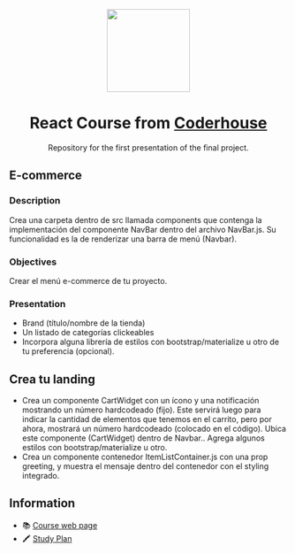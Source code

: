<div align="center"> 
  <img widht="150px" height="150px" src="https://cdn.worldvectorlogo.com/logos/react-2.svg" />
  <h1>React Course from <a target="_blank" href="https://www.coderhouse.com">Coderhouse</a></h1>
  <p>Repository for the first presentation of the final project.</p>
</div>

<h2>E-commerce</h2>
<h3>Description</h2>
<p>Crea una carpeta dentro de src llamada components que contenga la implementación del componente NavBar dentro del archivo NavBar.js. Su funcionalidad es la de renderizar una barra de menú (Navbar).</p>

<h3>Objectives</h2>
<p>Crear el menú e-commerce de tu proyecto.</p>

<h3>Presentation</h2>
<ul>
    <li>Brand (título/nombre de la tienda)</li>
    <li>Un listado de categorías clickeables</li>
    <li>Incorpora alguna librería de estilos con bootstrap/materialize u otro de tu preferencia (opcional).</li>
</ul>

<h2>Crea tu landing</h2>
<ul>
    <li>Crea un componente CartWidget con un ícono y una notificación mostrando un número hardcodeado (fijo). Este servirá luego para indicar la cantidad de elementos que tenemos en el carrito, pero por ahora, mostrará un número hardcodeado (colocado en el código). Ubica este componente (CartWidget) dentro de Navbar.. Agrega algunos estilos con bootstrap/materialize u otro.
</li>
    <li>Crea un componente contenedor ItemListContainer.js con una prop greeting, y muestra el mensaje dentro del contenedor con el styling integrado.</li>
</ul>

<h2>Information</h2>
<ul>
  <li>📚 <a target="_blank" href="https://www.coderhouse.com/online/reactjs">Course web page</a></li>
  <li>🖍 <a target="_blank" href="https://drive.google.com/file/d/1G_SRPkYExFpTkmOvbEwj985rIgQ62kx9/view">Study Plan</a></li>
</ul>
